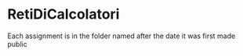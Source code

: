# RetiDiCalcolatori

Each assignment is in the folder named after the date it was first made public
